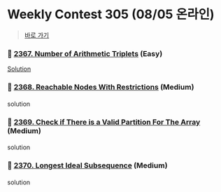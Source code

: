 # Weekly Contest 305 (08/05 온라인)
> [바로 가기](https://leetcode.com/contest/weekly-contest-305/)

####
### 👀 [2367. Number of Arithmetic Triplets](https://leetcode.com/problems/number-of-arithmetic-triplets/) (Easy)
[Solution](https://github.com/BBBOMi/Algorithms-New/blob/master/y2023/week06/Leet_2367.kt)
####
####
### 👀 [2368. Reachable Nodes With Restrictions](https://leetcode.com/problems/reachable-nodes-with-restrictions/) (Medium)
####
solution
####
### 👀 [2369. Check if There is a Valid Partition For The Array](https://leetcode.com/problems/check-if-there-is-a-valid-partition-for-the-array/) (Medium)
####
solution
####
### 👀 [2370. Longest Ideal Subsequence](https://leetcode.com/problems/longest-ideal-subsequence/) (Medium)
####
solution

